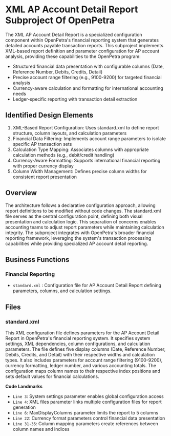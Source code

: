 # XML AP Account Detail Report Subproject Of OpenPetra

The XML AP Account Detail Report is a specialized configuration component within OpenPetra's financial reporting system that generates detailed accounts payable transaction reports. This subproject implements XML-based report definition and parameter configuration for AP account analysis, providing these capabilities to the OpenPetra program:

- Structured financial data presentation with configurable columns (Date, Reference Number, Debits, Credits, Detail)
- Precise account range filtering (e.g., 9100-9200) for targeted financial analysis
- Currency-aware calculation and formatting for international accounting needs
- Ledger-specific reporting with transaction detail extraction

## Identified Design Elements

1. XML-Based Report Configuration: Uses standard.xml to define report structure, column layouts, and calculation parameters
2. Financial Data Filtering: Implements account range parameters to isolate specific AP transaction sets
3. Calculation Type Mapping: Associates columns with appropriate calculation methods (e.g., debit/credit handling)
4. Currency-Aware Formatting: Supports international financial reporting with proper currency display
5. Column Width Management: Defines precise column widths for consistent report presentation

## Overview
The architecture follows a declarative configuration approach, allowing report definitions to be modified without code changes. The standard.xml file serves as the central configuration point, defining both visual presentation and calculation logic. This separation of concerns enables accounting teams to adjust report parameters while maintaining calculation integrity. The subproject integrates with OpenPetra's broader financial reporting framework, leveraging the system's transaction processing capabilities while providing specialized AP account detail reporting.

## Business Functions

### Financial Reporting
- `standard.xml` : Configuration file for AP Account Detail Report defining parameters, columns, and calculation settings.

## Files
### standard.xml

This XML configuration file defines parameters for the AP Account Detail Report in OpenPetra's financial reporting system. It specifies system settings, XML dependencies, column configurations, and calculation parameters. The file defines five display columns (Date, Reference Number, Debits, Credits, and Detail) with their respective widths and calculation types. It also includes parameters for account range filtering (9100-9200), currency formatting, ledger number, and various accounting totals. The configuration maps column names to their respective index positions and sets default values for financial calculations.

 **Code Landmarks**
- `Line 3`: System settings parameter enables global configuration access
- `Line 4`: XML files parameter links multiple configuration files for report generation
- `Line 6`: MaxDisplayColumns parameter limits the report to 5 columns
- `Line 22`: Currency format parameters control financial data presentation
- `Line 31-35`: Column mapping parameters create references between column names and indices

[Generated by the Sage AI expert workbench: 2025-03-30 02:22:57  https://sage-tech.ai/workbench]: #